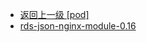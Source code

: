 - [返回上一级 [pod]](服务部署/Nginx/模板/nginx-1.24.0/Openresty/openresty-1.21.4.3-win64/pod/)
- [rds-json-nginx-module-0.16](服务部署/Nginx/模板/nginx-1.24.0/Openresty/openresty-1.21.4.3-win64/pod/rds-json-nginx-module-0.16/)
